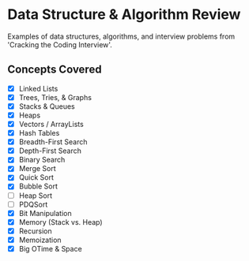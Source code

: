# Data Structure & Algorithm Review

Examples of data structures, algorithms, and interview problems from 'Cracking the Coding Interview'.

## Concepts Covered

- [x] Linked Lists
- [x] Trees, Tries, & Graphs
- [x] Stacks & Queues
- [x] Heaps
- [x] Vectors / ArrayLists
- [x] Hash Tables
- [x] Breadth-First Search
- [x] Depth-First Search
- [x] Binary Search
- [x] Merge Sort
- [x] Quick Sort
- [x] Bubble Sort
- [ ] Heap Sort
- [ ] PDQSort
- [x] Bit Manipulation
- [x] Memory (Stack vs. Heap)
- [x] Recursion
- [x] Memoization
- [x] Big OTime & Space
